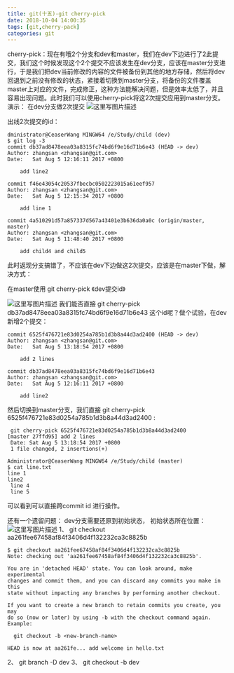 ```yaml
---
title: git(十五)-git cherry-pick
date: 2018-10-04 14:00:35
tags: [git,cherry-pack]
categories: git
---
```


cherry-pick：现在有哦2个分支和dev和master，我们在dev下边进行了2此提交，我们这个时候发现这个2个提交不应该发生在dev分支，应该在master分支进行，于是我们把dev当前修改的内容的文件被备份到其他的地方存储，然后将dev回退到之前没有修改的状态，紧接着切换到master分支，将备份的文件覆盖master上对应的文件，完成修正，这种方法能解决问题，但是效率太低了，并且容易出现问题。此时我们可以使用cherry-pick将这2次提交应用到master分支。
演示：
在dev分支做2次提交
![这里写图片描述](20170805121857928.png)

出线2次提交的id：

```
dministrator@CeaserWang MINGW64 /e/Study/child (dev)
$ git log -3
commit db37ad8478eea03a8315fc74bd6f9e16d71b6e43 (HEAD -> dev)
Author: zhangsan <zhangsan@git.com>
Date:   Sat Aug 5 12:16:11 2017 +0800

    add line2

commit f46e43054c20537fbecbc0502223015a61eef957
Author: zhangsan <zhangsan@git.com>
Date:   Sat Aug 5 12:15:34 2017 +0800

    add line 1

commit 4a510291d57a857337d567a43401e3b636da0a0c (origin/master, master)
Author: zhangsan <zhangsan@git.com>
Date:   Sat Aug 5 11:48:40 2017 +0800

    add child4 and child5

```

 此时返现分支搞错了，不应该在dev下边做这2次提交，应该是在master下做，解决方式：

在master使用 git cherry-pick 《dev提交id》

 ![这里写图片描述](20170805122325346.png)
我们能否直接 git cherry-pick   db37ad8478eea03a8315fc74bd6f9e16d71b6e43  这个id呢？做个试验，在dev新增2个提交：

```
commit 6525f476721e83d0254a785b1d3b8a44d3ad2400 (HEAD -> dev)
Author: zhangsan <zhangsan@git.com>
Date:   Sat Aug 5 13:18:54 2017 +0800

    add 2 lines

commit db37ad8478eea03a8315fc74bd6f9e16d71b6e43
Author: zhangsan <zhangsan@git.com>
Date:   Sat Aug 5 12:16:11 2017 +0800

    add line2

```
然后切换到master分支，我们直接 git cherry-pick 6525f476721e83d0254a785b1d3b8a44d3ad2400 :

```
 git cherry-pick 6525f476721e83d0254a785b1d3b8a44d3ad2400
[master 27ffd95] add 2 lines
 Date: Sat Aug 5 13:18:54 2017 +0800
 1 file changed, 2 insertions(+)

Administrator@CeaserWang MINGW64 /e/Study/child (master)
$ cat line.txt
line 1
line2
 line 4
 line 5

```
可以看到可以直接跨commit id 进行操作。

还有一个遗留问题：
dev分支需要还原到初始状态，
初始状态所在位置：
![这里写图片描述](20170805133311617.png)
1、 git checkout aa261fee67458af84f3406d4f132232ca3c8825b

```
$ git checkout aa261fee67458af84f3406d4f132232ca3c8825b
Note: checking out 'aa261fee67458af84f3406d4f132232ca3c8825b'.

You are in 'detached HEAD' state. You can look around, make experimental
changes and commit them, and you can discard any commits you make in this
state without impacting any branches by performing another checkout.

If you want to create a new branch to retain commits you create, you may
do so (now or later) by using -b with the checkout command again. Example:

  git checkout -b <new-branch-name>

HEAD is now at aa261fe... add welcome in hello.txt

```

2、 git branch -D dev
3、 git checkout -b dev
